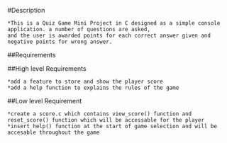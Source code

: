 
#Description

    *This is a Quiz Game Mini Project in C designed as a simple console application. a number of questions are asked, 
    and the user is awarded points for each correct answer given and negative points for wrong answer.

##Requirements

##High level Requirements

    *add a feature to store and show the player score
    *add a help function to explains the rules of the game

##Low level Requirement

    *create a score.c which contains view_score() function and  reset_score() function which will be accessable for the player
    *insert help() function at the start of game selection and will be accesable throughout the game